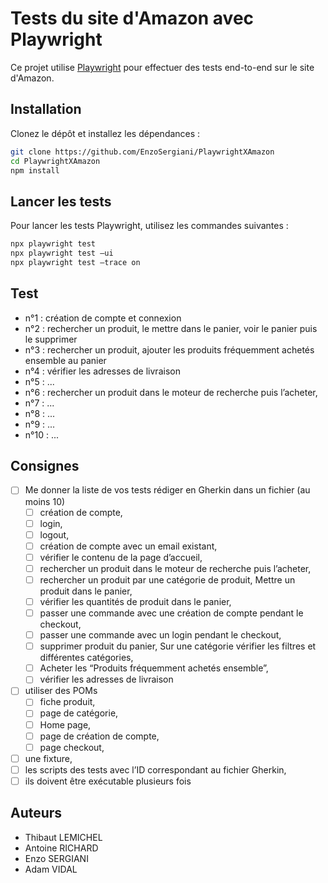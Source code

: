 # Tests du site d'Amazon avec Playwright

Ce projet utilise [Playwright](https://playwright.dev/) pour effectuer des tests end-to-end sur le site d'Amazon.

## Installation

Clonez le dépôt et installez les dépendances :

```sh
git clone https://github.com/EnzoSergiani/PlaywrightXAmazon
cd PlaywrightXAmazon
npm install
```

## Lancer les tests

Pour lancer les tests Playwright, utilisez les commandes suivantes :

```sh
npx playwright test
npx playwright test –ui
npx playwright test –trace on
```

## Test

- n°1 : création de compte et connexion
- n°2 : rechercher un produit, le mettre dans le panier, voir le panier puis le supprimer
- n°3 : rechercher un produit, ajouter les produits fréquemment achetés ensemble au panier
- n°4 : vérifier les adresses de livraison
- n°5 : ...
- n°6 : rechercher un produit dans le moteur de recherche puis l’acheter,
- n°7 : ...
- n°8 : ...
- n°9 : ...
- n°10 : ...

## Consignes

- [ ] Me donner la liste de vos tests rédiger en Gherkin dans un fichier (au moins 10)
  - [ ] création de compte,
  - [ ] login,
  - [ ] logout,
  - [ ] création de compte avec un email existant,
  - [ ] vérifier le contenu de la page d’accueil,
  - [ ] rechercher un produit dans le moteur de recherche puis l’acheter,
  - [ ] rechercher un produit par une catégorie de produit, Mettre un produit dans le panier,
  - [ ] vérifier les quantités de produit dans le panier,
  - [ ] passer une commande avec une création de compte pendant le checkout,
  - [ ] passer une commande avec un login pendant le checkout,
  - [ ] supprimer produit du panier, Sur une catégorie vérifier les filtres et différentes catégories,
  - [ ] Acheter les “Produits fréquemment achetés ensemble”,
  - [ ] vérifier les adresses de livraison
- [ ] utiliser des POMs
  - [ ] fiche produit,
  - [ ] page de catégorie,
  - [ ] Home page,
  - [ ] page de création de compte,
  - [ ] page checkout,
- [ ] une fixture,
- [ ] les scripts des tests avec l’ID correspondant au fichier Gherkin,
- [ ] ils doivent être exécutable plusieurs fois

## Auteurs

- Thibaut LEMICHEL
- Antoine RICHARD
- Enzo SERGIANI
- Adam VIDAL
